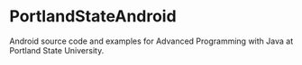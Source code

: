 # PortlandStateAndroid
Android source code and examples for Advanced Programming with Java at Portland State University.
